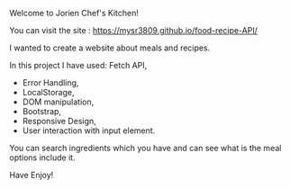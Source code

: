 Welcome to Jorien Chef's Kitchen!

You can visit the site : https://mysr3809.github.io/food-recipe-API/

I wanted to create a website about meals and recipes.

In this project I have used:
 Fetch API,
- Error Handling,
- LocalStorage,
- DOM manipulation,
- Bootstrap,
- Responsive Design,
- User interaction with input element. 

You can search ingredients which you have and can see what is the meal options include it.

Have Enjoy!
